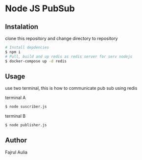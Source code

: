 # Node JS PubSub

## Instalation
clone this repository and change directory to repository
``` bash
# Install depdencies
$ npm i
# Pull, build and up redis as redis server for serv nodejs
$ docker-compose up -d redis
```

## Usage
 
use two terminal, this is how to communicate pub sub using redis

terminal A
``` bash
$ node suscriber.js 
```

terminal B
``` bash
$ node publisher.js 
```

## Author
Fajrul Aulia
